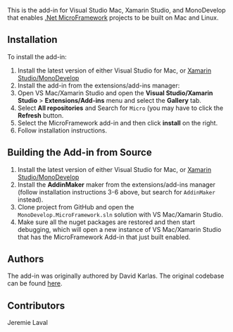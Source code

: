 This is the add-in for Visual Studio Mac, Xamarin Studio, and MonoDevelop that enables [.Net MicroFramework](http://www.netmf.com/) projects to be built on Mac and Linux. 

## Installation 

To install the add-in:

 1. Install the latest version of either Visual Studio for Mac, or [Xamarin Studio/MonoDevelop](http://www.monodevelop.com/download/)
 2. Install the add-in from the extensions/add-ins manager:
 3. Open VS Mac/Xamarin Studio and open the **Visual Studio/Xamarin Studio** > **Extensions/Add-ins** menu and select the **Gallery** tab.
 4. Select **All repositories** and Search for `Micro` (you may have to click the **Refresh** button.
 5. Select the MicroFramework add-in and then click **install** on the right.
 6. Follow installation instructions.


## Building the Add-in from Source

 1. Install the latest version of either Visual Studio for Mac, or [Xamarin Studio/MonoDevelop](http://www.monodevelop.com/download/)
 2. Install the **AddinMaker** maker from the extensions/add-ins manager (follow installation instructions 3-6 above, but search for `AddinMaker` instead).
 3. Clone project from GitHub and open the `MonoDevelop.MicroFramework.sln` solution with VS Mac/Xamarin Studio.
 4. Make sure all the nuget packages are restored and then start debugging, which will open a new instance of VS Mac/Xamarin Studio that has the MicroFramework Add-in that just built enabled. 

## Authors

The add-in was originally authored by David Karlas. The original codebase can be found [here](https://github.com/davidkarlas/MonoDevelop.MicroFramework).

## Contributors

Jeremie Laval

